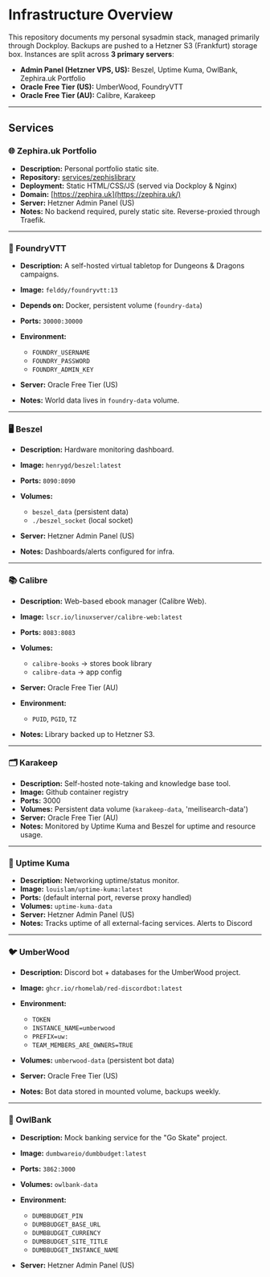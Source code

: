 # Infrastructure Overview

This repository documents my personal sysadmin stack, managed primarily through Dockploy.
Backups are pushed to a Hetzner S3 (Frankfurt) storage box.
Instances are split across **3 primary servers**:

* **Admin Panel (Hetzner VPS, US):** Beszel, Uptime Kuma, OwlBank, Zephira.uk Portfolio
* **Oracle Free Tier (US):** UmberWood, FoundryVTT
* **Oracle Free Tier (AU):** Calibre, Karakeep

---

## Services

### 🌐 Zephira.uk Portfolio

* **Description:** Personal portfolio static site.
* **Repository:** [services/zephislibrary](https://github.com/Zephira58/sysadmin/tree/main/services/zephislibrary)
* **Deployment:** Static HTML/CSS/JS (served via Dockploy & Nginx)
* **Domain:** [https://zephira.uk](https://zephira.uk/)
* **Server:** Hetzner Admin Panel (US)
* **Notes:** No backend required, purely static site. Reverse-proxied through Traefik.

---

### 🎲 FoundryVTT

* **Description:** A self-hosted virtual tabletop for Dungeons & Dragons campaigns.
* **Image:** `felddy/foundryvtt:13`
* **Depends on:** Docker, persistent volume (`foundry-data`)
* **Ports:** `30000:30000`
* **Environment:**

  * `FOUNDRY_USERNAME`
  * `FOUNDRY_PASSWORD`
  * `FOUNDRY_ADMIN_KEY`
* **Server:** Oracle Free Tier (US)
* **Notes:** World data lives in `foundry-data` volume.

---

### 🖥️ Beszel

* **Description:** Hardware monitoring dashboard.
* **Image:** `henrygd/beszel:latest`
* **Ports:** `8090:8090`
* **Volumes:**

  * `beszel_data` (persistent data)
  * `./beszel_socket` (local socket)
* **Server:** Hetzner Admin Panel (US)
* **Notes:** Dashboards/alerts configured for infra.

---

### 📚 Calibre

* **Description:** Web-based ebook manager (Calibre Web).
* **Image:** `lscr.io/linuxserver/calibre-web:latest`
* **Ports:** `8083:8083`
* **Volumes:**

  * `calibre-books` → stores book library
  * `calibre-data` → app config
* **Server:** Oracle Free Tier (AU)
* **Environment:**

  * `PUID`, `PGID`, `TZ`
* **Notes:** Library backed up to Hetzner S3.

---

### 🗂️ Karakeep

* **Description:** Self-hosted note-taking and knowledge base tool.
* **Image:** Github container registry
* **Ports:** 3000
* **Volumes:** Persistent data volume (`karakeep-data`, 'meilisearch-data')
* **Server:** Oracle Free Tier (AU)
* **Notes:** Monitored by Uptime Kuma and Beszel for uptime and resource usage.

---

### 📡 Uptime Kuma

* **Description:** Networking uptime/status monitor.
* **Image:** `louislam/uptime-kuma:latest`
* **Ports:** (default internal port, reverse proxy handled)
* **Volumes:** `uptime-kuma-data`
* **Server:** Hetzner Admin Panel (US)
* **Notes:** Tracks uptime of all external-facing services. Alerts to Discord

---

### 🐦 UmberWood

* **Description:** Discord bot + databases for the UmberWood project.
* **Image:** `ghcr.io/rhomelab/red-discordbot:latest`
* **Environment:**

  * `TOKEN`
  * `INSTANCE_NAME=umberwood`
  * `PREFIX=uw:`
  * `TEAM_MEMBERS_ARE_OWNERS=TRUE`
* **Volumes:** `umberwood-data` (persistent bot data)
* **Server:** Oracle Free Tier (US)
* **Notes:** Bot data stored in mounted volume, backups weekly.

---

### 🏦 OwlBank

* **Description:** Mock banking service for the "Go Skate" project.
* **Image:** `dumbwareio/dumbbudget:latest`
* **Ports:** `3862:3000`
* **Volumes:** `owlbank-data`
* **Environment:**

  * `DUMBBUDGET_PIN`
  * `DUMBBUDGET_BASE_URL`
  * `DUMBBUDGET_CURRENCY`
  * `DUMBBUDGET_SITE_TITLE`
  * `DUMBBUDGET_INSTANCE_NAME`
* **Server:** Hetzner Admin Panel (US)
